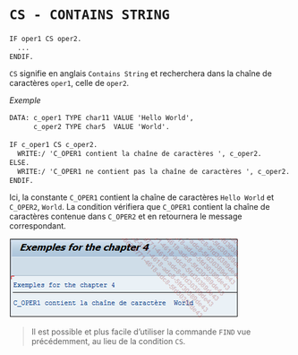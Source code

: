 # **`CS - CONTAINS STRING`**

```JS
IF oper1 CS oper2.
  ...
ENDIF.
```

`CS` signifie en anglais `Contains String` et recherchera dans la chaîne de caractères `oper1`, celle de `oper2`.

_Exemple_

```JS
DATA: c_oper1 TYPE char11 VALUE 'Hello World',
      c_oper2 TYPE char5  VALUE 'World'.

IF c_oper1 CS c_oper2.
  WRITE:/ 'C_OPER1 contient la chaîne de caractères ', c_oper2.
ELSE.
  WRITE:/ 'C_OPER1 ne contient pas la chaîne de caractères ', c_oper2.
ENDIF.
```

Ici, la constante `C_OPER1` contient la chaîne de caractères `Hello World` et `C_OPER2`, `World`. La condition vérifiera que `C_OPER1` contient la chaîne de caractères contenue dans `C_OPER2` et en retournera le message correspondant.

![](../00_Ressources/02_07_01.png)

> Il est possible et plus facile d’utiliser la commande `FIND` vue précédemment, au lieu de la condition `CS`.

